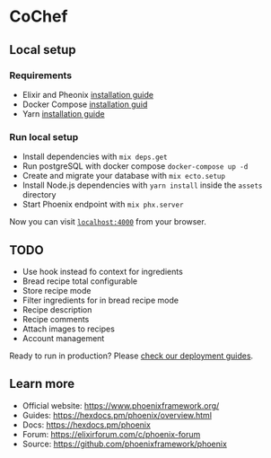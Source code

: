 # CoChef

## Local setup
### Requirements
  * Elixir and Pheonix [installation guide](https://hexdocs.pm/phoenix/installation.html)
  * Docker Compose [installation guid](https://docs.docker.com/compose/install/)
  * Yarn [installation guide](https://yarnpkg.com/getting-started/install)
  
### Run local setup
  * Install dependencies with `mix deps.get`
  * Run postgreSQL with docker compose `docker-compose up -d`
  * Create and migrate your database with `mix ecto.setup`
  * Install Node.js dependencies with `yarn install` inside the `assets` directory
  * Start Phoenix endpoint with `mix phx.server`

Now you can visit [`localhost:4000`](http://localhost:4000) from your browser.

## TODO
 * Use hook instead fo context for ingredients
 * Bread recipe total configurable
 * Store recipe mode
 * Filter ingredients for in bread recipe mode
 * Recipe description
 * Recipe comments
 * Attach images to recipes
 * Account management

Ready to run in production? Please [check our deployment guides](https://hexdocs.pm/phoenix/deployment.html).

## Learn more

  * Official website: https://www.phoenixframework.org/
  * Guides: https://hexdocs.pm/phoenix/overview.html
  * Docs: https://hexdocs.pm/phoenix
  * Forum: https://elixirforum.com/c/phoenix-forum
  * Source: https://github.com/phoenixframework/phoenix
